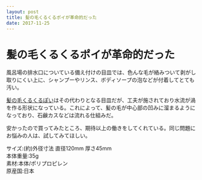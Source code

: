 ```yaml
---
layout: post
title: 髪の毛くるくるポイが革命的だった
date: 2017-11-25
---
```


# 髪の毛くるくるポイが革命的だった

風呂場の排水口についている備え付けの目皿では、色んな毛が絡みついて剥がし取りにくい上に、シャンプーやリンス、ボディソープの泡などが付着してとても汚い。

[髪の毛くるくるぽい](https://www.amazon.co.jp/gp/product/B009PDG7UK?tag=1000ch-22)はその代わりとなる目皿だが、工夫が施されており水流が渦を作る形状になっている。これによって、髪の毛が中心部の凹みに溜まるようになっており、石鹸カスなどは流れる仕組みだ。

安かったので買ってみたところ、期待以上の働きをしてくれている。同じ問題にお悩みの人は、試してみてほしい。

<affiliate-link
  src="https://images-na.ssl-images-amazon.com/images/I/81q-bt0I%2B0L._SX425_.jpg"
  href="https://www.amazon.co.jp/dp/B009PDG7UK/"
  tag="1000ch-22"
  title="髪の毛くるくるポイ 新型Cタイプ(ユニットバス用)">
  サイズ:(約)外径寸法 直径120mm 厚さ45mm<br>
  本体重量:35g<br>
  素材:本体/ポリプロピレン<br>
  原産国:日本
</affiliate-link>
